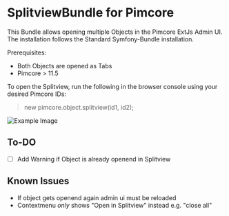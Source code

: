 # SplitviewBundle for Pimcore

This Bundle allows opening multiple Objects in the Pimcore ExtJs Admin UI. The installation follows the Standard Symfony-Bundle installation.

Prerequisites: 
- Both Objects are opened as Tabs
- Pimcore > 11.5

To open the Splitview, run the following in the browser console using your desired Pimcore IDs:
> new pimcore.object.splitview(id1, id2);

![Example Image](./public/imagesdemo-image.png)

## To-DO
- [ ] Add Warning if Object is already openend in Splitview

## Known Issues
- If object gets openend again admin ui must be reloaded
- Contextmenu *only* shows "Open in Splitview" instead e.g. "close all"